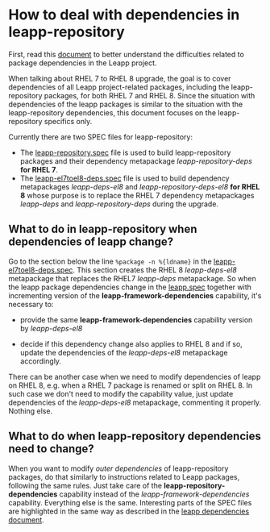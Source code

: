 # How to deal with dependencies in leapp-repository

First, read this
[document](dependencies)
to better understand the difficulties related to package dependencies in the
Leapp project.

When talking about RHEL 7 to RHEL 8 upgrade, the goal is to cover dependencies
of all Leapp project-related packages, including the leapp-repository packages,
for both RHEL 7 and RHEL 8. Since the situation with dependencies of the leapp
packages is similar to the situation with the leapp-repository dependencies,
this document focuses on the leapp-repository specifics only.

Currently there are two SPEC files for leapp-repository:

- The
[leapp-repository.spec](https://github.com/oamg/leapp-repository/blob/master/packaging/leapp-repository.spec)
file is used to build leapp-repository packages and their dependency
metapackage _leapp-repository-deps_ **for RHEL 7**.
- The
[leapp-el7toel8-deps.spec](https://github.com/oamg/leapp-repository/blob/master/packaging/leapp-el7toel8-deps.spec)
file is used to build dependency metapackages _leapp-deps-el8_ and
_leapp-repository-deps-el8_ **for RHEL 8** whose purpose is to replace the
RHEL 7 dependency metapackages _leapp-deps_ and _leapp-repository-deps_ during
the upgrade.

## What to do in leapp-repository when dependencies of leapp change?

Go to the section below the line `%package -n %{ldname}` in the
[leapp-el7toel8-deps.spec](https://github.com/oamg/leapp-repository/blob/master/packaging/leapp-el7toel8-deps.spec).
This section creates the RHEL 8 _leapp-deps-el8_ metapackage that replaces the
RHEL7 _leapp-deps_ metapackage. So when the leapp package dependencies change
in the [leapp.spec](https://github.com/oamg/leapp/blob/master/packaging/leapp.spec)
together with incrementing version of the **leapp-framework-dependencies**
capability, it's necessary to:

- provide the same **leapp-framework-dependencies** capability version
   by _leapp-deps-el8_

- decide if this dependency change also applies to RHEL 8 and if so, update
   the dependencies of the _leapp-deps-el8_ metapackage accordingly.

There can be another case when we need to modify dependencies of leapp on
RHEL 8, e.g. when a RHEL 7 package is renamed or split on RHEL 8. In such case
we don't need to modify the capability value, just update dependencies of the
_leapp-deps-el8_ metapackage, commenting it properly. Nothing else.

## What to do when leapp-repository dependencies need to change?

When you want to modify *outer dependencies* of leapp-repository packages, do
that similarly to instructions related to Leapp packages, following the same
rules. Just take care of the **leapp-repository-dependencies** capability
instead of the *leapp-framework-dependencies* capability. Everything else is
the same. Interesting parts of the SPEC files are highlighted in the same way
as described in the
[leapp dependencies document](dependencies).
